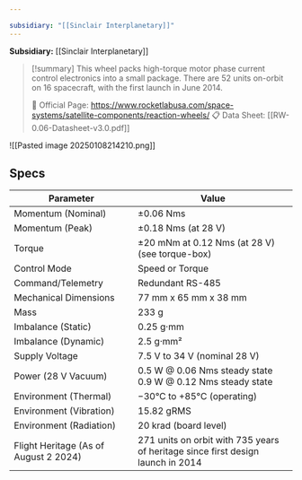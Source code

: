 ```yaml
---

subsidiary: "[[Sinclair Interplanetary]]"
---
```


**Subsidiary:** [[Sinclair Interplanetary]]

>[!summary]
>This wheel packs high-torque motor phase current control electronics into a small package. There are 52 units on-orbit on 16 spacecraft, with the first launch in June 2014.
>
> 🔗 Official Page: https://www.rocketlabusa.com/space-systems/satellite-components/reaction-wheels/
> 📋 Data Sheet: [[RW-0.06-Datasheet-v3.0.pdf]]


![[Pasted image 20250108214210.png]]

## Specs

| Parameter                             | Value                                                                           |
| ------------------------------------- | ------------------------------------------------------------------------------- |
| Momentum (Nominal)                    | ±0.06 Nms                                                                       |
| Momentum (Peak)                       | ±0.18 Nms (at 28 V)                                                             |
| Torque                                | ±20 mNm at 0.12 Nms (at 28 V) (see torque-box)                                  |
| Control Mode                          | Speed or Torque                                                                 |
| Command/Telemetry                     | Redundant RS-485                                                                |
| Mechanical Dimensions                 | 77 mm x 65 mm x 38 mm                                                           |
| Mass                                  | 233 g                                                                           |
| Imbalance (Static)                    | 0.25 g·mm                                                                       |
| Imbalance (Dynamic)                   | 2.5 g·mm²                                                                       |
| Supply Voltage                        | 7.5 V to 34 V (nominal 28 V)                                                    |
| Power (28 V Vacuum)                   | 0.5 W @ 0.06 Nms steady state<br>0.9 W @ 0.12 Nms steady state                  |
| Environment (Thermal)                 | −30°C to +85°C (operating)                                                      |
| Environment (Vibration)               | 15.82 gRMS                                                                      |
| Environment (Radiation)               | 20 krad (board level)                                                           |
| Flight Heritage (As of August 2 2024) | 271 units on orbit with 735 years of heritage since first design launch in 2014 |
